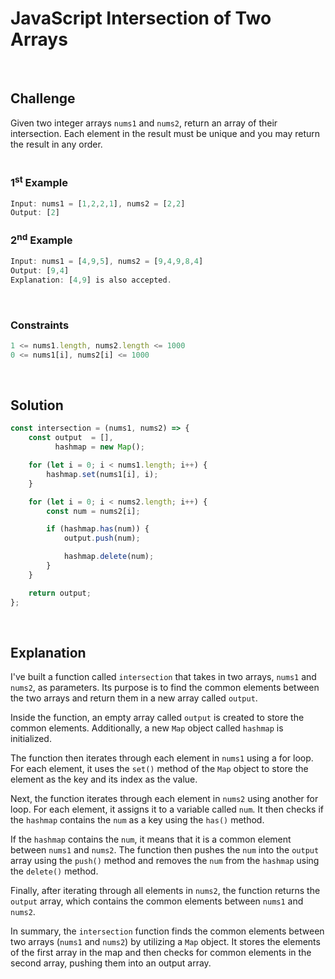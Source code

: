 # JavaScript Intersection of Two Arrays
<br/>

## Challenge
Given two integer arrays `nums1` and `nums2`, return an array of their intersection. Each element in the result must be unique and you may return the result in any order.
<br/>
<br/>

### 1<sup>st</sup> Example

```JavaScript
Input: nums1 = [1,2,2,1], nums2 = [2,2]
Output: [2]
```

### 2<sup>nd</sup> Example

```JavaScript
Input: nums1 = [4,9,5], nums2 = [9,4,9,8,4]
Output: [9,4]
Explanation: [4,9] is also accepted.
```

<br/>

### Constraints

```JavaScript
1 <= nums1.length, nums2.length <= 1000
0 <= nums1[i], nums2[i] <= 1000
```

<br/>

## Solution

```JavaScript
const intersection = (nums1, nums2) => {
    const output  = [],
          hashmap = new Map();

    for (let i = 0; i < nums1.length; i++) {
        hashmap.set(nums1[i], i);
    }

    for (let i = 0; i < nums2.length; i++) {
        const num = nums2[i];

        if (hashmap.has(num)) {
            output.push(num);

            hashmap.delete(num);
        }
    }

    return output;
};
```

<br/>

## Explanation

I've built a function called `intersection` that takes in two arrays, `nums1` and `nums2`, as parameters. Its purpose is to find the common elements between the two arrays and return them in a new array called `output`.
<br/>

Inside the function, an empty array called `output` is created to store the common elements. Additionally, a new `Map` object called `hashmap` is initialized.
<br/>

The function then iterates through each element in `nums1` using a for loop. For each element, it uses the `set()` method of the `Map` object to store the element as the key and its index as the value.
<br/>

Next, the function iterates through each element in `nums2` using another for loop. For each element, it assigns it to a variable called `num`. It then checks if the `hashmap` contains the `num` as a key using the `has()` method.
<br/>

If the `hashmap` contains the `num`, it means that it is a common element between `nums1` and `nums2`. The function then pushes the `num` into the `output` array using the `push()` method and removes the `num` from the `hashmap` using the `delete()` method.
<br/>

Finally, after iterating through all elements in `nums2`, the function returns the `output` array, which contains the common elements between `nums1` and `nums2`.
<br/>

In summary, the `intersection` function finds the common elements between two arrays (`nums1` and `nums2`) by utilizing a `Map` object. It stores the elements of the first array in the map and then checks for common elements in the second array, pushing them into an output array.
<br/>
<br/>